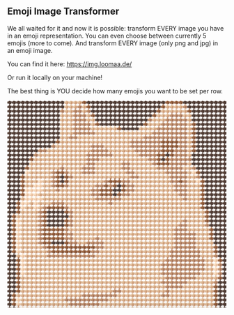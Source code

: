 ## Emoji Image Transformer

We all waited for it and now it is possible: transform EVERY image you have in an emoji
representation. You can even choose between currently 5 emojis (more to come).
And transform EVERY image (only png and jpg) in an emoji image. 

You can find it here: https://img.loomaa.de/

Or run it locally on your machine!

The best thing is YOU decide how many emojis you want to be set per row.

![example.png](example.png)



 


